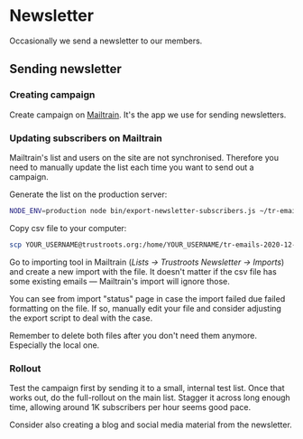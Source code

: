 # Newsletter

Occasionally we send a newsletter to our members.

## Sending newsletter

### Creating campaign

Create campaign on [Mailtrain](https://mailtrain.trustroots.org). It's the app we use for sending newsletters.

### Updating subscribers on Mailtrain

Mailtrain's list and users on the site are not synchronised. Therefore you need to manually update the list each time you want to send out a campaign.

Generate the list on the production server:

```bash
NODE_ENV=production node bin/export-newsletter-subscribers.js ~/tr-emails-2020-12-24.csv
```

Copy csv file to your computer:

```bash
scp YOUR_USERNAME@trustroots.org:/home/YOUR_USERNAME/tr-emails-2020-12-24.csv ~/local-folder
```

Go to importing tool in Mailtrain (_Lists → Trustroots Newsletter → Imports_) and create a new import with the file. It doesn't matter if the csv file has some existing emails — Mailtrain's import will ignore those.

You can see from import "status" page in case the import failed due failed formatting on the file. If so, manually edit your file and consider adjusting the export script to deal with the case.

Remember to delete both files after you don't need them anymore. Especially the local one.

### Rollout

Test the campaign first by sending it to a small, internal test list. Once that works out, do the full-rollout on the main list. Stagger it across long enough time, allowing around 1K subscribers per hour seems good pace.

Consider also creating a blog and social media material from the newsletter.
